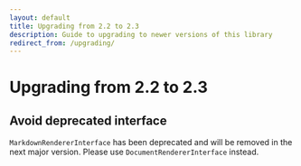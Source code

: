 ```yaml
---
layout: default
title: Upgrading from 2.2 to 2.3
description: Guide to upgrading to newer versions of this library
redirect_from: /upgrading/
---
```


# Upgrading from 2.2 to 2.3

## Avoid deprecated interface

`MarkdownRendererInterface` has been deprecated and will be removed in the next major version. Please use `DocumentRendererInterface` instead.
